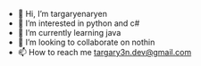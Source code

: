 - 👋 Hi, I’m targaryenaryen
- 👀 I’m interested in python and c#
- 🌱 I’m currently learning java
- 💞️ I’m looking to collaborate on nothin
- 📫 How to reach me targary3n.dev@gmail.com

<!---

--->
